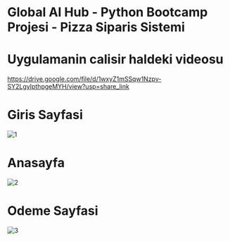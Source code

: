 
# Global AI Hub - Python Bootcamp Projesi - Pizza Siparis Sistemi

# Uygulamanin calisir haldeki videosu 
https://drive.google.com/file/d/1wxyZ1mSSqw1Nzpv-SY2LgyIpthpgeMYH/view?usp=share_link

# Giris Sayfasi
![1](https://user-images.githubusercontent.com/63148309/224479351-c5d637d7-72a5-4a9e-a48e-431eaefaec14.png)

# Anasayfa
![2](https://user-images.githubusercontent.com/63148309/224479352-9107f993-eb7b-424c-bd12-504849b86a18.png)

# Odeme Sayfasi
![3](https://user-images.githubusercontent.com/63148309/224479354-6ef3af90-63c0-4553-bde5-25018491c178.png)


#
